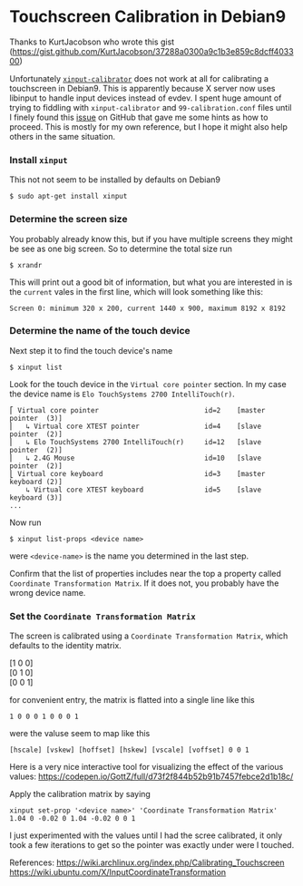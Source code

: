 # Touchscreen Calibration in Debian9

Thanks to KurtJacobson who wrote this gist (https://gist.github.com/KurtJacobson/37288a0300a9c1b3e859c8dcff403300)


Unfortunately [`xinput-calibrator`][1] does not work at all for calibrating a 
touchscreen in Debian9. This is apparently because X server now uses libinput 
to handle input devices instead of evdev. I spent huge amount of trying to
fiddling with `xinput-calibrator` and `99-calibration.conf` files until I finely
found this [issue][2] on GitHub that gave me some hints as how to proceed. This
is mostly for my own reference, but I hope it might also help others in the same
situation.


### Install `xinput`

This not not seem to be installed by defaults on Debian9

`$ sudo apt-get install xinput`


### Determine the screen size

You probably already know this, but if you have multiple screens they might be
see as one big screen. So to determine the total size run

`$ xrandr`

This will print out a good bit of information, but what you are interested in is
the `current` vales in the first line, which will look something like this:

`Screen 0: minimum 320 x 200, current 1440 x 900, maximum 8192 x 8192`


### Determine the name of the touch device

Next step it to find the touch device's name

`$ xinput list`

Look for the touch device in the `Virtual core pointer` section. In my case the
device name is `Elo TouchSystems 2700 IntelliTouch(r)`.

```
⎡ Virtual core pointer                          id=2    [master pointer  (3)]
⎜   ↳ Virtual core XTEST pointer                id=4    [slave  pointer  (2)]
⎜   ↳ Elo TouchSystems 2700 IntelliTouch(r)     id=12   [slave  pointer  (2)]
⎜   ↳ 2.4G Mouse                                id=10   [slave  pointer  (2)]
⎣ Virtual core keyboard                         id=3    [master keyboard (2)]
    ↳ Virtual core XTEST keyboard               id=5    [slave  keyboard (3)]
...
```

Now run 

`$ xinput list-props <device name>`

were `<device-name>` is the name you determined in the last step.

Confirm that the list of properties includes near the top a property called 
`Coordinate Transformation Matrix`. If it does not, you probably have the wrong 
device name.

### Set the `Coordinate Transformation Matrix`

The screen is calibrated using a `Coordinate Transformation Matrix`, which
defaults to the identity matrix.

[1 0 0]  
[0 1 0]  
[0 0 1]  

for convenient entry, the matrix is flatted into a single line like this

`1 0 0 0 1 0 0 0 1`

were the valuse seem to map like this

`[hscale] [vskew] [hoffset] [hskew] [vscale] [voffset] 0 0 1`


Here is a very nice interactive tool for visualizing the effect of the various values:
https://codepen.io/GottZ/full/d73f2f844b52b91b7457febce2d1b18c/


Apply the calibration matrix by saying

`xinput set-prop '<device name>' 'Coordinate Transformation Matrix' 1.04 0 -0.02 0 1.04 -0.02 0 0 1`

I just experimented with the values until I had the scree calibrated, it only 
took a few iterations to get so the pointer was exactly under were I touched.


References:
https://wiki.archlinux.org/index.php/Calibrating_Touchscreen
https://wiki.ubuntu.com/X/InputCoordinateTransformation


[1]: https://www.freedesktop.org/wiki/Software/xinput_calibrator/
[2]: https://github.com/notro/fbtft/issues/445
